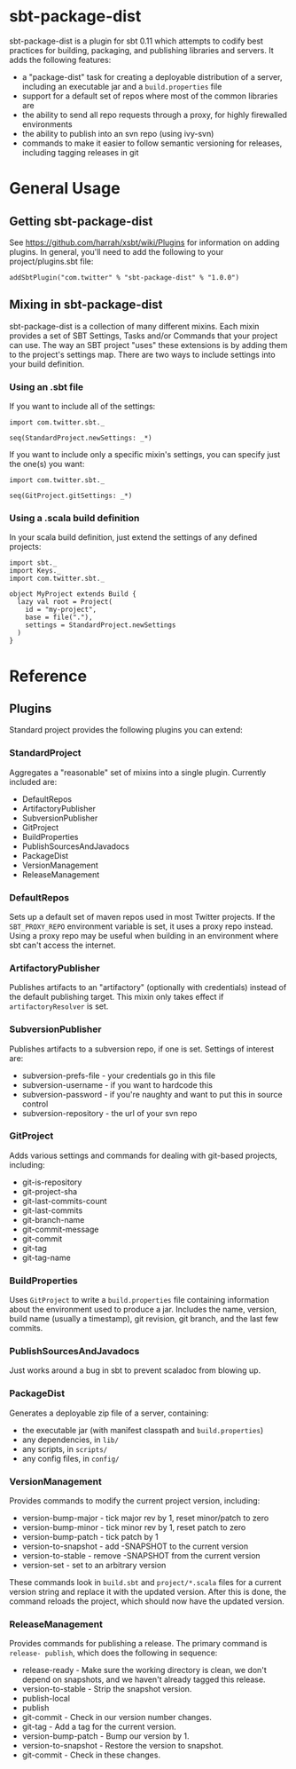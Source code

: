 
sbt-package-dist
================

sbt-package-dist is a plugin for sbt 0.11 which attempts to codify best
practices for building, packaging, and publishing libraries and servers. It
adds the following features:

- a "package-dist" task for creating a deployable distribution of a server,
  including an executable jar and a `build.properties` file
- support for a default set of repos where most of the common libraries are
- the ability to send all repo requests through a proxy, for highly
  firewalled environments
- the ability to publish into an svn repo (using ivy-svn)
- commands to make it easier to follow semantic versioning for releases,
  including tagging releases in git

General Usage
=============

## Getting sbt-package-dist

See https://github.com/harrah/xsbt/wiki/Plugins for information on adding
plugins. In general, you'll need to add the following to your
project/plugins.sbt file:

    addSbtPlugin("com.twitter" % "sbt-package-dist" % "1.0.0")

## Mixing in sbt-package-dist

sbt-package-dist is a collection of many different mixins. Each mixin provides
a set of SBT Settings, Tasks and/or Commands that your project can use. The
way an SBT project "uses" these extensions is by adding them to the project's
settings map. There are two ways to include settings into your build
definition.

### Using an .sbt file

If you want to include all of the settings:

    import com.twitter.sbt._

    seq(StandardProject.newSettings: _*)

If you want to include only a specific mixin's settings, you can specify just
the one(s) you want:

    import com.twitter.sbt._

    seq(GitProject.gitSettings: _*)
 
### Using a .scala build definition

In your scala build definition, just extend the settings of any defined
projects:

    import sbt._
    import Keys._
    import com.twitter.sbt._

    object MyProject extends Build {
      lazy val root = Project(
        id = "my-project",
        base = file("."),
        settings = StandardProject.newSettings
      )
    }

Reference
=========

## Plugins

Standard project provides the following plugins you can extend:

### StandardProject

Aggregates a "reasonable" set of mixins into a single plugin. Currently
included are:

* DefaultRepos
* ArtifactoryPublisher
* SubversionPublisher
* GitProject
* BuildProperties
* PublishSourcesAndJavadocs
* PackageDist
* VersionManagement
* ReleaseManagement

### DefaultRepos

Sets up a default set of maven repos used in most Twitter projects. If the
`SBT_PROXY_REPO` environment variable is set, it uses a proxy repo instead.
Using a proxy repo may be useful when building in an environment where sbt
can't access the internet.

### ArtifactoryPublisher

Publishes artifacts to an "artifactory" (optionally with credentials) instead
of the default publishing target. This mixin only takes effect if
`artifactoryResolver` is set.

### SubversionPublisher

Publishes artifacts to a subversion repo, if one is set. Settings of interest
are:

* subversion-prefs-file - your credentials go in this file
* subversion-username - if you want to hardcode this
* subversion-password - if you're naughty and want to put this in source
  control
* subversion-repository - the url of your svn repo

### GitProject

Adds various settings and commands for dealing with git-based projects,
including:

* git-is-repository
* git-project-sha
* git-last-commits-count
* git-last-commits
* git-branch-name
* git-commit-message
* git-commit
* git-tag
* git-tag-name

### BuildProperties

Uses `GitProject` to write a `build.properties` file containing information
about the environment used to produce a jar. Includes the name, version, build
name (usually a timestamp), git revision, git branch, and the last few
commits.

### PublishSourcesAndJavadocs

Just works around a bug in sbt to prevent scaladoc from blowing up.

### PackageDist

Generates a deployable zip file of a server, containing:

- the executable jar (with manifest classpath and `build.properties`)
- any dependencies, in `lib/`
- any scripts, in `scripts/`
- any config files, in `config/`

### VersionManagement

Provides commands to modify the current project version, including:

* version-bump-major - tick major rev by 1, reset minor/patch to zero
* version-bump-minor - tick minor rev by 1, reset patch to zero
* version-bump-patch - tick patch by 1
* version-to-snapshot - add -SNAPSHOT to the current version
* version-to-stable - remove -SNAPSHOT from the current version
* version-set - set to an arbitrary version

These commands look in `build.sbt` and `project/*.scala` files for a current
version string and replace it with the updated version. After this is done,
the command reloads the project, which should now have the updated version.

### ReleaseManagement

Provides commands for publishing a release. The primary command is `release-
publish`, which does the following in sequence:

* release-ready - Make sure the working directory is clean, we don't depend
  on snapshots, and we haven't already tagged this release.
* version-to-stable - Strip the snapshot version.
* publish-local
* publish
* git-commit - Check in our version number changes.
* git-tag - Add a tag for the current version.
* version-bump-patch - Bump our version by 1.
* version-to-snapshot - Restore the version to snapshot.
* git-commit - Check in these changes.
